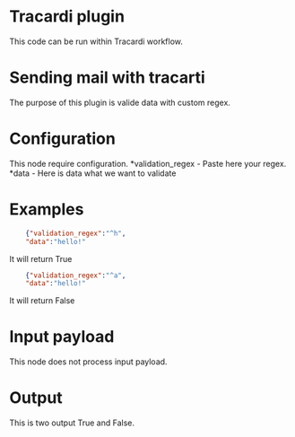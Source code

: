 # Tracardi plugin

This code can be run within Tracardi workflow.

# Sending mail with tracarti

The purpose of this plugin is valide data with custom regex.


# Configuration

This node require configuration.
*validation_regex - Paste here your regex. 
*data - Here is data what we want to validate

# Examples
```json
    {"validation_regex":"^h",
    "data":"hello!"


```
It will return True
```json
    {"validation_regex":"^a",
    "data":"hello!"


```
It will return False

# Input payload
This node does not process input payload.

# Output

This is two output True and False.

